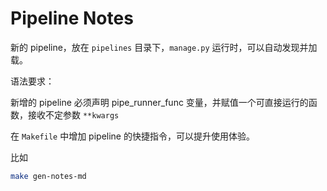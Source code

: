 # Pipeline Notes

新的 pipeline，放在 `pipelines` 目录下，`manage.py` 运行时，可以自动发现并加载。

语法要求：

新增的 pipeline 必须声明 pipe_runner_func 变量，并赋值一个可直接运行的函数，接收不定参数 `**kwargs`

在 `Makefile` 中增加 pipeline 的快捷指令，可以提升使用体验。

比如

```bash
make gen-notes-md
```
